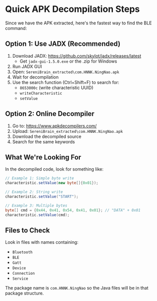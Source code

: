 # Quick APK Decompilation Steps

Since we have the APK extracted, here's the fastest way to find the BLE command:

## Option 1: Use JADX (Recommended)
1. Download JADX: https://github.com/skylot/jadx/releases/latest
   - Get `jadx-gui-1.5.0.exe` or the .zip for Windows
2. Run JADX GUI
3. Open: `SereniBrain_extracted\com.HNNK.NingNao.apk`
4. Wait for decompilation
5. Use the search function (Ctrl+Shift+F) to search for:
   - `8653000c` (write characteristic UUID)
   - `writeCharacteristic`
   - `setValue`

## Option 2: Online Decompiler
1. Go to: https://www.apkdecompilers.com/
2. Upload: `SereniBrain_extracted\com.HNNK.NingNao.apk`
3. Download the decompiled source
4. Search for the same keywords

## What We're Looking For

In the decompiled code, look for something like:

```java
// Example 1: Simple byte write
characteristic.setValue(new byte[]{0x01});

// Example 2: String write
characteristic.setValue("START");

// Example 3: Multiple bytes
byte[] cmd = {0x44, 0x41, 0x54, 0x41, 0x01}; // "DATA" + 0x01
characteristic.setValue(cmd);
```

## Files to Check
Look in files with names containing:
- `Bluetooth`
- `BLE`
- `Gatt`
- `Device`
- `Connection`
- `Service`

The package name is `com.HNNK.NingNao` so the Java files will be in that package structure.
